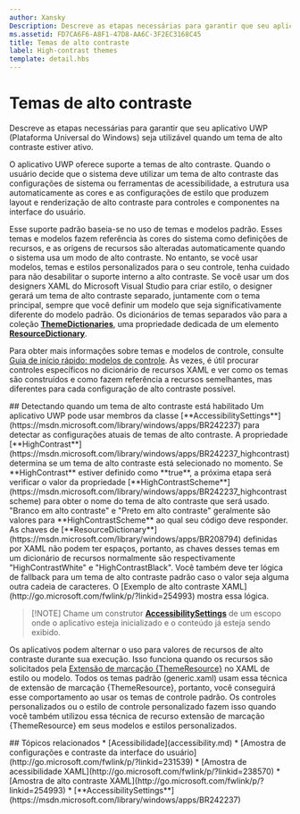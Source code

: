 ```yaml
---
author: Xansky
Description: Descreve as etapas necessárias para garantir que seu aplicativo UWP (Plataforma Universal do Windows) seja utilizável quando um tema de alto contraste estiver ativo.
ms.assetid: FD7CA6F6-A8F1-47D8-AA6C-3F2EC3168C45
title: Temas de alto contraste
label: High-contrast themes
template: detail.hbs
---
```


# Temas de alto contraste  



Descreve as etapas necessárias para garantir que seu aplicativo UWP (Plataforma Universal do Windows) seja utilizável quando um tema de alto contraste estiver ativo.

O aplicativo UWP oferece suporte a temas de alto contraste. Quando o usuário decide que o sistema deve utilizar um tema de alto contraste das configurações de sistema ou ferramentas de acessibilidade, a estrutura usa automaticamente as cores e as configurações de estilo que produzem layout e renderização de alto contraste para controles e componentes na interface do usuário.

Esse suporte padrão baseia-se no uso de temas e modelos padrão. Esses temas e modelos fazem referência às cores do sistema como definições de recursos, e as origens de recursos são alteradas automaticamente quando o sistema usa um modo de alto contraste. No entanto, se você usar modelos, temas e estilos personalizados para o seu controle, tenha cuidado para não desabilitar o suporte interno a alto contraste. Se você usar um dos designers XAML do Microsoft Visual Studio para criar estilo, o designer gerará um tema de alto contraste separado, juntamente com o tema principal, sempre que você definir um modelo que seja significativamente diferente do modelo padrão. Os dicionários de temas separados vão para a coleção [**ThemeDictionaries**](https://msdn.microsoft.com/library/windows/apps/BR208807), uma propriedade dedicada de um elemento [**ResourceDictionary**](https://msdn.microsoft.com/library/windows/apps/BR208794).

Para obter mais informações sobre temas e modelos de controle, consulte [Guia de início rápido: modelos de controle](https://msdn.microsoft.com/library/windows/apps/xaml/Hh465374). Às vezes, é útil procurar controles específicos no dicionário de recursos XAML e ver como os temas são construídos e como fazem referência a recursos semelhantes, mas diferentes para cada configuração de alto contraste possível.

<span id="Detecting_when_a_high-contrast_theme_is_enabled"/>
<span id="detecting_when_a_high-contrast_theme_is_enabled"/>
<span id="DETECTING_WHEN_A_HIGH-CONTRAST_THEME_IS_ENABLED"/>
## Detectando quando um tema de alto contraste está habilitado  
Um aplicativo UWP pode usar membros da classe [**AccessibilitySettings**](https://msdn.microsoft.com/library/windows/apps/BR242237) para detectar as configurações atuais de temas de alto contraste. A propriedade [**HighContrast**](https://msdn.microsoft.com/library/windows/apps/BR242237_highcontrast) determina se um tema de alto contraste está selecionado no momento. Se **HighContrast** estiver definido como **true**, a próxima etapa será verificar o valor da propriedade [**HighContrastScheme**](https://msdn.microsoft.com/library/windows/apps/BR242237_highcontrastscheme) para obter o nome do tema de alto contraste que será usado. "Branco em alto contraste" e "Preto em alto contraste" geralmente são valores para **HighContrastScheme** ao qual seu código deve responder. As chaves de [**ResourceDictionary**](https://msdn.microsoft.com/library/windows/apps/BR208794) definidas por XAML não podem ter espaços, portanto, as chaves desses temas em um dicionário de recursos normalmente são respectivamente "HighContrastWhite" e "HighContrastBlack". Você também deve ter lógica de fallback para um tema de alto contraste padrão caso o valor seja alguma outra cadeia de caracteres. O [Exemplo de alto contraste XAML](http://go.microsoft.com/fwlink/p/?linkid=254993) mostra essa lógica.

> [!NOTE] Chame um construtor [**AccessibilitySettings**](https://msdn.microsoft.com/library/windows/apps/BR242237) de um escopo onde o aplicativo esteja inicializado e o conteúdo já esteja sendo exibido.

Os aplicativos podem alternar o uso para valores de recursos de alto contraste durante sua execução. Isso funciona quando os recursos são solicitados pela [Extensão de marcação {ThemeResource}](https://msdn.microsoft.com/library/windows/apps/Mt185591) no XAML de estilo ou modelo. Todos os temas padrão (generic.xaml) usam essa técnica de extensão de marcação {ThemeResource}, portanto, você conseguirá esse comportamento ao usar os temas de controle padrão. Os controles personalizados ou o estilo de controle personalizado fazem isso quando você também utilizou essa técnica de recurso extensão de marcação {ThemeResource} em seus modelos e estilos personalizados.

<span id="related_topics"/>
## Tópicos relacionados  
* [Acessibilidade](accessibility.md)
* [Amostra de configurações e contraste da interface do usuário](http://go.microsoft.com/fwlink/p/?linkid=231539)
* [Amostra de acessibilidade XAML](http://go.microsoft.com/fwlink/p/?linkid=238570)
* [Amostra de alto contraste XAML](http://go.microsoft.com/fwlink/p/?linkid=254993)
* [**AccessibilitySettings**](https://msdn.microsoft.com/library/windows/apps/BR242237)


<!--HONumber=May16_HO2-->


